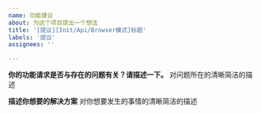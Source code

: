 ```yaml
---
name: 功能建议
about: 为这个项目提出一个想法
title: '[提议][Init/Api/Browser模式]标题'
labels: '提议'
assignees: ''

---
```


**你的功能请求是否与存在的问题有关？请描述一下。**
对问题所在的清晰简洁的描述

**描述你想要的解决方案**
对你想要发生的事情的清晰简洁的描述
